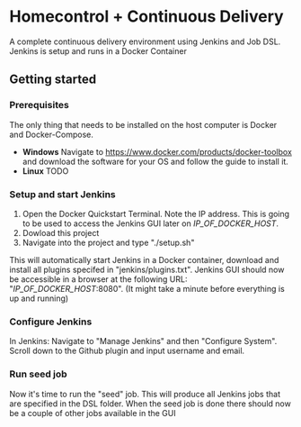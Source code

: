 # Homecontrol + Continuous Delivery 

A complete continuous delivery environment using Jenkins and Job DSL. Jenkins is setup and runs in a Docker Container

## Getting started
### Prerequisites
The only thing that needs to be installed on the host computer is Docker and Docker-Compose.
- **Windows** Navigate to https://www.docker.com/products/docker-toolbox and download the software for your OS and follow the guide to install it.
- **Linux** TODO

### Setup and start Jenkins
1. Open the Docker Quickstart Terminal. Note the IP address. This is going to be used to access the Jenkins GUI later on *IP_OF_DOCKER_HOST*.
2. Dowload this project
3. Navigate into the project and type "./setup.sh"

This will automatically start Jenkins in a Docker container, download and install all plugins specifed in "jenkins/plugins.txt".
Jenkins GUI should now be accessible in a browser at the following URL: "*IP_OF_DOCKER_HOST*:8080". (It might take a minute before everything is up and running)

### Configure Jenkins 
In Jenkins: Navigate to "Manage Jenkins" and then "Configure System". Scroll down to the Github plugin and input username and email. 

### Run seed job
Now it's time to run the "seed" job. This will produce all Jenkins jobs that are specified in the DSL folder. When the seed job is done there should now be a couple of other jobs available in the GUI
